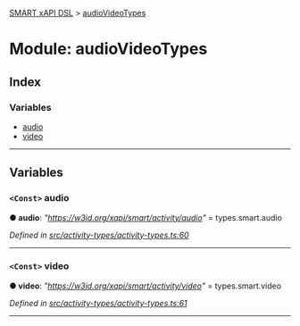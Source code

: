 [SMART xAPI DSL](../README.md) > [audioVideoTypes](../modules/audiovideotypes.md)

# Module: audioVideoTypes

## Index

### Variables

* [audio](audiovideotypes.md#audio)
* [video](audiovideotypes.md#video)

---

## Variables

<a id="audio"></a>

### `<Const>` audio

**● audio**: *"https://w3id.org/xapi/smart/activity/audio"* =  types.smart.audio

*Defined in [src/activity-types/activity-types.ts:60](https://github.com/Gradiant/smart-xapi-dsl/blob/master/src/activity-types/activity-types.ts#L60)*

___
<a id="video"></a>

### `<Const>` video

**● video**: *"https://w3id.org/xapi/smart/activity/video"* =  types.smart.video

*Defined in [src/activity-types/activity-types.ts:61](https://github.com/Gradiant/smart-xapi-dsl/blob/master/src/activity-types/activity-types.ts#L61)*

___

